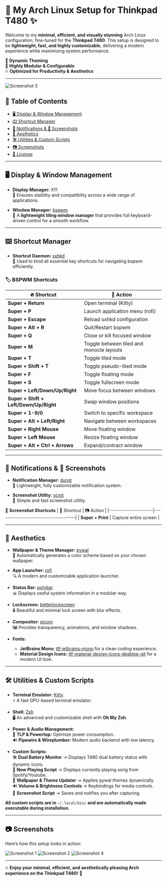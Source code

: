 # 🚀 My Arch Linux Setup for Thinkpad T480 ✨

Welcome to my **minimal, efficient, and visually stunning** Arch Linux configuration, fine-tuned for the **Thinkpad T480**. This setup is designed to be **lightweight, fast, and highly customizable**, delivering a modern experience while maximizing system performance.  

🎨 **Dynamic Theming**  
🔧 **Highly Modular & Configurable**  
🔥 **Optimized for Productivity & Aesthetics**

---

![Screenshot 3](./screenshots/screenshot3.png)


## 📌 Table of Contents
- [🖥️ Display & Window Management](#-display--window-management)
- [⌨️ Shortcut Manager](#-shortcut-manager)
- [💬 Notifications & 📸 Screenshots](#-notifications--screenshots)
- [🎨 Aesthetics](#-aesthetics)
- [🛠️ Utilities & Custom Scripts](#-utilities--custom-scripts)
- [📷 Screenshots](#-screenshots)
- [📜 License](#-license)

---

## 🖥️ Display & Window Management

- **Display Manager:** X11  
  📌 Ensures stability and compatibility across a wide range of applications.  

- **Window Manager:** [bspwm](https://github.com/baskerville/bspwm)  
  📌 A **lightweight tiling window manager** that provides full keyboard-driven control for a smooth workflow.

---

## ⌨️ Shortcut Manager

- **Shortcut Daemon:** [sxhkd](https://github.com/baskerville/sxhkd)  
  📌 Used to bind all essential key shortcuts for navigating bspwm efficiently.

### 🏷️ **BSPWM Shortcuts**

| 🔥 Shortcut                                  | 🎯 Action                                          |
|----------------------------------------------|--------------------------------------------------|
| **Super + Return**                           | Open terminal (Kitty)                           |
| **Super + P**                                | Launch application menu (rofi)                  |
| **Super + Escape**                           | Reload sxhkd configuration                      |
| **Super + Alt + R**                          | Quit/Restart bspwm                              |
| **Super + Q**                                | Close or kill focused window                    |
| **Super + M**                                | Toggle between tiled and monocle layouts        |
| **Super + T**                                | Toggle tiled mode                               |
| **Super + Shift + T**                        | Toggle pseudo-tiled mode                        |
| **Super + F**                                | Toggle floating mode                            |
| **Super + S**                                | Toggle fullscreen mode                          |
| **Super + Left/Down/Up/Right**               | Move focus between windows                      |
| **Super + Shift + Left/Down/Up/Right**       | Swap window positions                           |
| **Super + 1-9/0**                            | Switch to specific workspace                    |
| **Super + Alt + Left/Right**                 | Navigate between workspaces                     |
| **Super + Right Mouse**                      | Move floating window                            |
| **Super + Left Mouse**                       | Resize floating window                          |
| **Super + Alt + Ctrl + Arrows**              | Expand/contract window                          |

---

## 💬 Notifications & 📸 Screenshots

- **Notification Manager:** [dunst](https://github.com/dunst-project/dunst)  
  📌 Lightweight, fully customizable notification system.

- **Screenshot Utility:** [scrot](https://github.com/resurrecting-open-source-projects/scrot)  
  📌 Simple and fast screenshot utility.

📸 **Screenshot Shortcuts**
| 🎯 Shortcut          | 📷 Action                               |
|----------------------|--------------------------------------|
| **Super + Print**    | Capture entire screen               |

---

## 🎨 Aesthetics

- **Wallpaper & Theme Manager:** [pywal](https://github.com/dylanaraps/pywal)  
  🎨 Automatically generates a color scheme based on your chosen wallpaper.

- **App Launcher:** [rofi](https://github.com/davatorium/rofi)  
  🔍 A modern and customizable application launcher.

- **Status Bar:** [polybar](https://github.com/polybar/polybar)  
  📊 Displays useful system information in a modular way.

- **Lockscreen:** [betterlockscreen](https://github.com/betterlockscreen/betterlockscreen)  
  🔒 Beautiful and minimal lock screen with blur effects.

- **Compositor:** [picom](https://github.com/yshui/picom)  
  🖼️ Provides transparency, animations, and window shadows.

- **Fonts:**
  - **JetBrains Mono:** [ttf-jetbrains-mono](https://www.jetbrains.com/lp/mono/) for a clean coding experience.
  - **Material Design Icons:** [ttf-material-design-icons-desktop-git](https://pictogrammers.com/library/mdi/) for a modern UI look.

---

## 🛠️ Utilities & Custom Scripts

- **Terminal Emulator:** [Kitty](https://github.com/kovidgoyal/kitty)  
  ⚡ A fast GPU-based terminal emulator.

- **Shell:** [Zsh](https://www.zsh.org/)  
  🖥️ An advanced and customizable shell with **Oh My Zsh**.

- **Power & Audio Management:**  
  🔋 **TLP & Powertop:** Optimize power consumption.  
  🔊 **Pipewire & Wireplumber:** Modern audio backend with low latency.

- **Custom Scripts:**  
  🛠 **Dual Battery Monitor** → Displays T480 dual battery status with dynamic icons.  
  🎵 **Now Playing Script** → Displays currently playing song from Spotify/Youtube.  
  🌄 **Wallpaper & Theme Updater** → Applies pywal themes dynamically.  
  🔊 **Volume & Brightness Controls** → Keybindings for media controls.  
  📸 **Screenshot Script** → Saves and notifies you after capturing.  

**All custom scripts are in** `~/.local/bin/` **and are automatically made executable during installation.**

---

## 📷 Screenshots

Here’s how this setup looks in action:

![Screenshot 1](./screenshots/screenshot1.png)
![Screenshot 2](./screenshots/screenshot2.png)
![Screenshot 4](./screenshots/screenshot4.png)

---

🔥 **Enjoy your minimal, efficient, and aesthetically pleasing Arch experience on the Thinkpad T480!** 🚀
